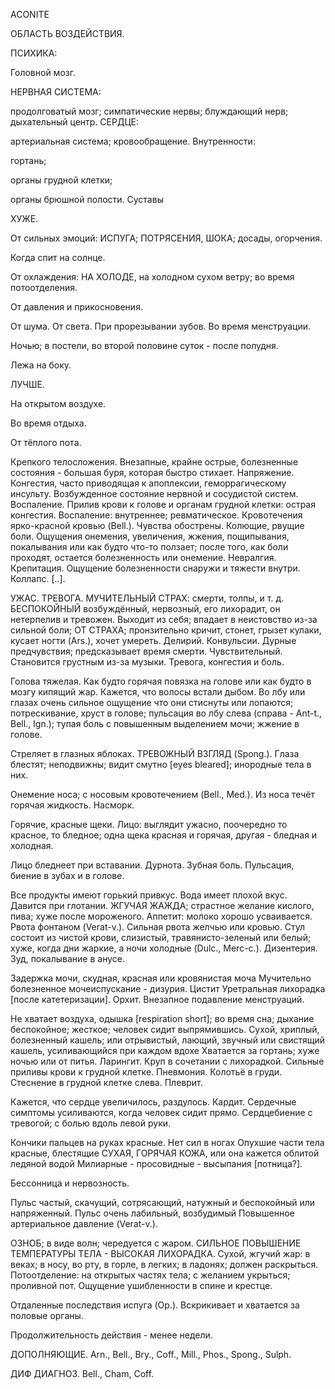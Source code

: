 ACONITE

ОБЛАСТЬ ВОЗДЕЙСТВИЯ.

ПСИХИКА:

Головной мозг.

НЕРВНАЯ СИСТЕМА:

продолговатый мозг; симпатические нервы; блуждающий нерв; дыхательный центр. СЕРДЦЕ:

артериальная система; кровообращение. Внутренности:

гортань;

органы грудной клетки;

органы брюшной полости. Суставы

ХУЖЕ.

От сильных эмоций: ИСПУГА; ПОТРЯСЕНИЯ, ШОКА; досады, огорчения.

Когда спит на солнце.

От охлаждения: НА ХОЛОДЕ, на холодном сухом ветру; во время потоотделения.

От давления и прикосновения.

От шума. От света. При прорезывании зубов. Во время менструации.

Ночью; в постели, во второй половине суток - после полудня.

Лежа на боку.

ЛУЧШЕ.

На открытом воздухе.

Во время отдыха.

От тёплого пота.

 

Крепкого телосложения. Внезапные, крайне острые, болезненные состояния - большая буря, которая быстро стихает. Напряжение. Конгестия, часто приводящая к апоплексии, геморрагическому инсульту. Возбужденное состояние нервной и сосудистой систем. Воспаление. Прилив крови к голове и органам грудной клетки: острая конгестия. Воспаление: внутреннее; ревматическое. Кровотечения ярко-красной кровью (Bell.). Чувства обострены. Колющие, рвущие боли. Ощущения онемения, увеличения, жжения, пощипывания, покалывания или как будто что-то ползает; после того, как боли проходят, остается болезненность или онемение. Невралгия. Крепитация. Ощущение болезненности снаружи и тяжести внутри. Коллапс. [..].

УЖАС. ТРЕВОГА. МУЧИТЕЛЬНЫЙ СТРАХ: смерти, толпы, и т. д. БЕСПОКОЙНЫЙ возбуждённый, нервозный, его лихорадит, он нетерпелив и тревожен. Выходит из себя; впадает в неистовство из-за сильной боли; ОТ СТРАХА; пронзительно кричит, стонет, грызет кулаки, кусает ногти (Ars.), хочет умереть. Делирий. Конвульсии. Дурные предчувствия; предсказывает время смерти. Чувствительный. Становится грустным из-за музыки. Тревога, конгестия и боль.

Голова тяжелая. Как будто горячая повязка на голове или как будто в мозгу кипящий жар. Кажется, что волосы встали дыбом. Во лбу или глазах очень сильное ощущение что они стиснуты или лопаются; потрескивание, хруст в голове; пульсация во лбу слева (справа - Ant-t., Bell., Ign.); тупая боль с повышенным выделением мочи; жжение в голове.

Стреляет в глазных яблоках. ТРЕВОЖНЫЙ ВЗГЛЯД (Spong.). Глаза блестят; неподвижны; видит смутно [eyes bleared]; инородные тела в них.

Онемение носа; с носовым кровотечением (Bell., Med.). Из носа течёт горячая жидкость. Насморк.

Горячие, красные щеки. Лицо: выглядит ужасно, поочередно то красное, то бледное; одна щека красная и горячая, другая - бледная и холодная.

Лицо бледнеет при вставании. Дурнота. Зубная боль. Пульсация, биение в зубах и в голове.

Все продукты имеют горький привкус. Вода имеет плохой вкус. Давится при глотании. ЖГУЧАЯ ЖАЖДА; страстное желание кислого, пива; хуже после мороженого. Аппетит: молоко хорошо усваивается. Рвота фонтаном (Verat-v.). Сильная рвота желчью или кровью. Стул состоит из чистой крови, слизистый, травянисто-зеленый или белый; хуже, когда дни жаркие, а ночи холодные (Dulc., Merc-c.). Дизентерия. Зуд, покалывание в анусе.

Задержка мочи, скудная, красная или кровянистая моча Мучительно болезненное мочеиспускание - дизурия. Цистит Уретральная лихорадка [после катетеризации]. Орхит. Внезапное подавление менструаций.

Не хватает воздуха, одышка [respiration short]; во время сна; дыхание беспокойное; жесткое; человек сидит выпрямившись. Сухой, хриплый, болезненный кашель; или отрывистый, лающий, звучный или свистящий кашель, усиливающийся при каждом вдохе Хватается за гортань; хуже ночью или от питья. Ларингит. Круп в сочетании с лихорадкой. Сильные приливы крови к грудной клетке. Пневмония. Колотьё в груди. Стеснение в грудной клетке слева. Плеврит.

Кажется, что сердце увеличилось, раздулось. Кардит. Сердечные симптомы усиливаются, когда человек сидит прямо. Сердцебиение с тревогой; с болью вдоль левой руки.

Кончики пальцев на руках красные. Нет сил в ногах Опухшие части тела красные, блестящие СУХАЯ, ГОРЯЧАЯ КОЖА, или она кажется облитой ледяной водой Милиарные - просовидные - высыпания [потница?].

Бессонница и нервозность.

Пульс частый, скачущий, сотрясающий, натужный и беспокойный или напряженный. Пульс очень лабильный, возбудимый Повышенное артериальное давление (Verat-v.).

ОЗНОБ; в виде волн; чередуется с жаром. СИЛЬНОЕ ПОВЫШЕНИЕ ТЕМПЕРАТУРЫ ТЕЛА - ВЫСОКАЯ ЛИХОРАДКА. Сухой, жгучий жар: в веках; в носу, во рту, в горле, в легких; в ладонях; должен раскрыться. Потоотделение: на открытых частях тела; с желанием укрыться; проливной пот. Ощущение ушибленности в спине и крестце.

Отдаленные последствия испуга (Op.). Вскрикивает и хватается за половые органы.

Продолжительность действия - менее недели.

ДОПОЛНЯЮЩИЕ. Arn., Bell., Bry., Coff., Mill., Phos., Spong., Sulph.

ДИФ ДИАГНОЗ. Bell., Cham, Coff.